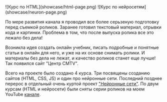 <gallery>
    ![Курс по HTML](showcase/html-page.png)
    ![Курс по нейросетям](showcase/neuron-page.png)
</gallery>

По мере развития канала я проводил все более серьзеную подготовку перед съемкой роликов. Заранее готовил
текстовый материал, отрывки кода и картинки. Проблема в том, что после выпуска ролика все это лежало без дела!

Возникла идея создать онлайн учебник, писать подробные и понятные статьи в онлайн для него, и уже
на их основе снимать ролики. И материалы без дела не лежат, и качество роликов станет еще лучше!
Так появился сайт "Центр CMTV".

Всего на проекте было создано 4 курса. Три посвящены созданию сайтов (HTML, CSS, JS) и один про нейронные сети.
Последний позднее перерос в отдельный очень куртой проект ["Нейронные сети"](p:neuralnet-info).
По двум курсам (HTML и нейросети) были сняты серии роликов на моем YouTube [канале](p:youtube-cmtv).